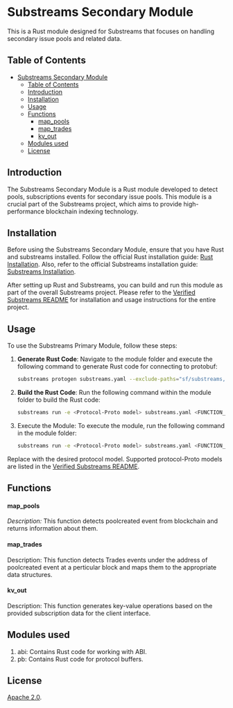 # Substreams Secondary Module

This is a Rust module designed for Substreams that focuses on handling secondary issue pools and related data.

## Table of Contents

- [Substreams Secondary Module](#substreams-secondary-module)
  - [Table of Contents](#table-of-contents)
  - [Introduction](#introduction)
  - [Installation](#installation)
  - [Usage](#usage)
  - [Functions](#functions)
      - [map\_pools](#map_pools)
      - [map\_trades](#map_trades)
      - [kv\_out](#kv_out)
  - [Modules used](#modules-used)
  - [License](#license)

## Introduction

The Substreams Secondary Module is a Rust module developed to detect pools, subscriptions events for secondary issue pools. This module is a crucial part of the Substreams project, which aims to provide high-performance blockchain indexing technology.

## Installation

Before using the Substreams Secondary Module, ensure that you have Rust and substreams installed. Follow the official Rust installation guide: [Rust Installation](https://www.rust-lang.org/tools/install). Also, refer to the official Substreams installation guide: [Substreams Installation](https://substreams.streamingfast.io/getting-started/installing-the-cli).

After setting up Rust and Substreams, you can build and run this module as part of the overall Substreams project. Please refer to the [Verified Substreams README](../README.md) for installation and usage instructions for the entire project.

## Usage

To use the Substreams Primary Module, follow these steps:

1. **Generate Rust Code**: Navigate to the module folder and execute the following command to generate Rust code for connecting to protobuf:

   ```bash
   substreams protogen substreams.yaml --exclude-paths="sf/substreams,google"
2. **Build the Rust Code**: Run the following command within the module folder to build the Rust code:
   ```bash
   substreams run -e <Protocol-Proto model> substreams.yaml <FUNCTION_NAME> --start-block 9561663 --stop-block +20
3. Execute the Module: To execute the module, run the following command in the module folder:
   ```bash
   substreams run -e <Protocol-Proto model> substreams.yaml <FUNCTION_NAME> --start-block 9561663 --stop-block +20
Replace <Protocol-Proto model> with the desired protocol model. Supported protocol-Proto models are listed in the [Verified Substreams README](../../README.md).

## Functions
#### map_pools
*Description:* This function detects poolcreated event from blockchain and returns information about them.
#### map_trades
Description: This function detects Trades events under the address of poolcreated event at a perticular block and maps them to the appropriate data structures.

#### kv_out
Description: This function generates key-value operations based on the provided subscription data for the client interface.

## Modules used
1. abi: Contains Rust code for working with ABI.
2. pb: Contains Rust code for protocol buffers.


## License
[Apache 2.0](https://github.com/streamingfast/substreams/blob/develop/LICENSE/README.md).